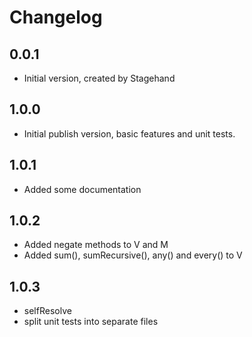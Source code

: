 # Changelog

## 0.0.1

- Initial version, created by Stagehand

## 1.0.0

- Initial publish version, basic features and unit tests.

## 1.0.1

- Added some documentation

## 1.0.2

- Added negate methods to V and M
- Added sum(), sumRecursive(), any() and every() to V

## 1.0.3

- selfResolve
- split unit tests into separate files
